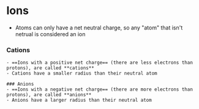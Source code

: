 # Ions
- Atoms can only have a net neutral charge, so any "atom" that isn't netrual is considered an ion
### Cations
	- ==Ions with a positive net charge== (there are less electrons than protons), are called **cations**
	- Cations have a smaller radius than their neutral atom

	### Anions
	- ==Ions with a negative net charge== (there are more electrons than protons), are called **anions**
	- Anions have a larger radius than their neutral atom
